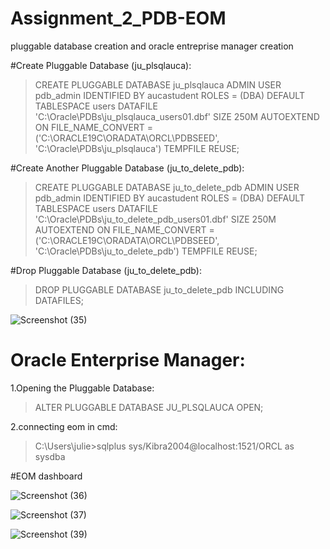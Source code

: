 # Assignment_2_PDB-EOM
pluggable database creation and oracle entreprise manager creation



#Create Pluggable Database (ju_plsqlauca):

>CREATE PLUGGABLE DATABASE ju_plsqlauca
  ADMIN USER pdb_admin IDENTIFIED BY aucastudent
  ROLES = (DBA)
  DEFAULT TABLESPACE users
  DATAFILE 'C:\Oracle\PDBs\ju_plsqlauca_users01.dbf' SIZE 250M AUTOEXTEND ON
  FILE_NAME_CONVERT = ('C:\ORACLE19C\ORADATA\ORCL\PDBSEED\', 'C:\Oracle\PDBs\ju_plsqlauca\')
  TEMPFILE REUSE;

#Create Another Pluggable Database (ju_to_delete_pdb):

>CREATE PLUGGABLE DATABASE ju_to_delete_pdb
  ADMIN USER pdb_admin IDENTIFIED BY aucastudent
  ROLES = (DBA)
  DEFAULT TABLESPACE users
  DATAFILE 'C:\Oracle\PDBs\ju_to_delete_pdb_users01.dbf' SIZE 250M AUTOEXTEND ON
  FILE_NAME_CONVERT = ('C:\ORACLE19C\ORADATA\ORCL\PDBSEED\', 'C:\Oracle\PDBs\ju_to_delete_pdb\')
  TEMPFILE REUSE;


#Drop Pluggable Database (ju_to_delete_pdb):

>DROP PLUGGABLE DATABASE ju_to_delete_pdb INCLUDING DATAFILES;

![Screenshot (35)](https://github.com/user-attachments/assets/00fe92c6-e3d7-4b1e-bc59-a0d823031835)

# Oracle Enterprise Manager:
1.Opening the Pluggable Database:

>ALTER PLUGGABLE DATABASE JU_PLSQLAUCA OPEN;


2.connecting eom in cmd:

>C:\Users\julie>sqlplus sys/Kibra2004@localhost:1521/ORCL as sysdba

#EOM dashboard

![Screenshot (36)](https://github.com/user-attachments/assets/f4834cab-d983-432f-b48d-975e303f339a)

![Screenshot (37)](https://github.com/user-attachments/assets/63bc1c5b-16a5-42cb-9505-8f31effb08d8)

![Screenshot (39)](https://github.com/user-attachments/assets/aa9c621c-910d-4a6d-bf0c-b17b8beaf5cc)



